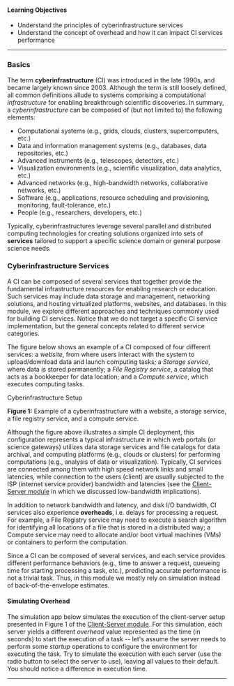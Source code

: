 
#### Learning Objectives

- Understand the principles of cyberinfrastructure services
- Understand the concept of overhead and how it can impact CI services performance

---

### Basics

The term **cyberinfrastructure** (CI) was introduced in the late 1990s, and 
became largely known since 2003. Although the term is still loosely defined,
all common definitions allude to systems comprising a computational 
_infrastructure_ for enabling breakthrough scientific discoveries. 
In summary, a _cyberinfrastructure_ can be composed of (but not limited to)
the following elements:  
 
- Computational systems (e.g., grids, clouds, clusters, supercomputers, etc.)
- Data and information management systems (e.g., databases, data repositories, etc.)
- Advanced instruments (e.g., telescopes, detectors, etc.)
- Visualization environments (e.g., scientific visualization, data analytics, etc.)
- Advanced networks (e.g., high-bandwidth networks, collaborative networks, etc.)
- Software (e.g., applications, resource scheduling and provisioning, monitoring, 
  fault-tolerance, etc.)
- People (e.g., researchers, developers, etc.)

Typically, cyberinfrastructures leverage several parallel and distributed 
computing technologies for creating solutions organized into sets of **services** 
tailored to support a specific science domain or general purpose science 
needs. 

### Cyberinfrastructure Services

A CI can be composed of several services that together provide the fundamental
infrastructure resources for enabling research or education. Such services 
may include data storage and management, networking solutions, and hosting 
virtualized platforms, websites, and databases. In this module, we explore 
different approaches and techniques commonly used for building CI services.
Notice that we do not target a specific CI service implementation, but the
general concepts related to different service categories. 

The figure below shows an example of a CI composed of four different services: 
a _website_, from where users interact with the system to upload/download 
data and launch computing tasks; a _Storage service_, where data is stored
permanently; a _File Registry service_, a catalog that acts as a
bookkeeper for data location; and a _Compute service_, which executes computing
tasks.    

<object class="figure" type="image/svg+xml" data="{{ site.baseurl }}/public/img/cyberinfrastructure/basics.svg">Cyberinfrastructure Setup</object>
<div class="caption">
<strong>Figure 1:</strong> Example of a cyberinfrastructure with a website, a storage service, a file registry service, and a compute service.
</div>

Although the figure above illustrates a simple CI deployment, this configuration
represents a typical infrastructure in which web portals (or science gateways)
utilizes data storage services and file catalogs for data archival, and 
computing platforms (e.g., clouds or clusters) for performing computations 
(e.g., analysis of data or visualization). Typically, CI services are connected 
among them with high speed network links and small latencies, while connection
to the users (client) are usually subjected to the ISP (internet service provider) 
bandwidth and latencies (see the
[Client-Server module]({{site.baseurl}}/pedagogic_modules/pdcc/distributed_computing/client_server/#/basics)
in which we discussed low-bandwidth implications).

In addition to network bandwidth and latency, and disk I/O bandwidth, CI services
also experience **overheads**, i.e. delays for processing a request. For example,
a File Registry service may need to execute a search algorithm for identifying 
all locations of a file that is stored in a distributed way; a Compute service
may need to allocate and/or boot virtual machines (VMs) or containers to perform 
the computation.

Since a CI can be composed of several services, and each service provides 
different performance behaviors (e.g., time to answer a request, 
queueing time for starting processing a task, etc.), predicting accurate 
performance is not a trivial task. Thus, in this module we mostly rely on
simulation instead of back-of-the-envelope estimates.

#### Simulating Overhead

The simulation app below simulates the execution of the client-server setup
presented in Figure 1 of the 
[Client-Server module]({{site.baseurl}}/pedagogic_modules/pdcc/distributed_computing/client_server/#/basics).
For this simulation, each server yields a different _overhead_ value represented
as the time (in seconds) to start the execution of a task -- let's assume the server
needs to perform some _startup_ operations to configure the environment for 
executing the task. Try to simulate the execution with each server (use the radio 
button to select the server to use), leaving all values to their default. You should 
notice a difference in execution time. 

---
